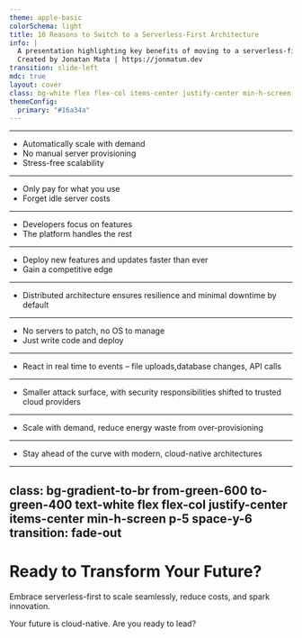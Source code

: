 ```yaml
---
theme: apple-basic
colorSchema: light
title: 10 Reasons to Switch to a Serverless-First Architecture
info: |
  A presentation highlighting key benefits of moving to a serverless-first approach.
  Created by Jonatan Mata | https://jonmatum.dev
transition: slide-left
mdc: true
layout: cover
class: bg-white flex flex-col items-center justify-center min-h-screen px-4 md:px-12
themeConfig:
  primary: "#16a34a"
---
```


<Cover 
  title="10 Reasons to Switch to a Serverless-First Architecture"
  subtitle="Ready to scale smarter, faster, and cheaper?"
  description="Discover how a Serverless-First approach can unlock flexibility, scalability, and innovation for your business."
/>

---

<Card 
  number="1" 
  title="Effortless Scalability" 
  image="https://jonmatum.github.io/slidev-serverless-first/1.svg" 
  alt="Effortless Scalability">

<ul>
  <li>Automatically scale with demand</li>
  <li>No manual server provisioning</li>
  <li>Stress-free scalability</li>
</ul>
</Card>

---

<Card 
  number="2" 
  title="Pay-as-You-Go" 
  image="https://jonmatum.github.io/slidev-serverless-first/2.svg" 
  alt="Pay-as-You-Go">

<ul>
  <li>Only pay for what you use</li>
  <li>Forget idle server costs</li>
</ul>
</Card>

---

<Card 
  number="3" 
  title="Focus on Code, Not Infrastructure" 
  image="https://jonmatum.github.io/slidev-serverless-first/3.svg" 
  alt="Focus on Code, Not Infrastructure">

<ul>
  <li>Developers focus on features</li>
  <li>The platform handles the rest</li>
</ul>
</Card>

---

<Card 
  number="4" 
  title="Faster Time to Market" 
  image="https://jonmatum.github.io/slidev-serverless-first/4.svg" 
  alt="Faster Time to Market">

<ul>
  <li>Deploy new features and updates faster than ever</li>
  <li>Gain a competitive edge</li>
</ul>
</Card>

---

<Card 
  number="5" 
  title="Built-In High Availability" 
  image="https://jonmatum.github.io/slidev-serverless-first/5.svg" 
  alt="Built-In High Availability">

<ul>
  <li>Distributed architecture ensures resilience and minimal downtime by default</li>
</ul>
</Card>

---

<Card 
  number="6" 
  title="Simplified Operations" 
  image="https://jonmatum.github.io/slidev-serverless-first/6.svg" 
  alt="Simplified Operations">

<ul>
  <li>No servers to patch, no OS to manage</li>
  <li>Just write code and deploy </li>
</ul>
</Card>

---

<Card 
  number="7" 
  title="Event-Driven Power" 
  image="https://jonmatum.github.io/slidev-serverless-first/7.svg" 
  alt="Event-Driven Power">

<ul>
  <li>React in real time to events – file uploads,database changes, API calls</li>
</ul>
</Card>

---

<Card 
  number="8" 
  title="Enhanced Security" 
  image="https://jonmatum.github.io/slidev-serverless-first/8.svg" 
  alt="Enhanced Security">

<ul>
  <li>Smaller attack surface, with security responsibilities shifted to trusted cloud providers</li>
</ul>
</Card>

---

<Card 
  number="9" 
  title="Environmentally Friendly" 
  image="https://jonmatum.github.io/slidev-serverless-first/9.svg" 
  alt="Environmentally Friendly">

<ul>
  <li>Scale with demand, reduce energy waste from over-provisioning</li>
</ul>
</Card>

---

<Card 
  number="10" 
  title="Future-Proof Your Apps" 
  image="https://jonmatum.github.io/slidev-serverless-first/10.svg" 
  alt="Future-Proof Your Apps">

<ul>
  <li>Stay ahead of the curve with modern, cloud-native architectures</li>
</ul>
</Card>

---
class: bg-gradient-to-br from-green-600 to-green-400 text-white flex flex-col justify-center items-center min-h-screen p-5 space-y-6
transition: fade-out
---

# Ready to Transform Your Future?

<p class="text-xl md:text-3xl font-bold text-center max-w-prose md:max-w-3xl leading-snug animate-fade-in">
  Embrace <span class="font-extrabold">serverless-first</span> to scale seamlessly, reduce costs, and spark innovation.
</p>

<p class="text-base md:text-lg text-center max-w-prose md:max-w-2xl leading-relaxed animate-fade-in">
  Your future is <span class="underline font-semibold">cloud-native</span>.  
  Are you ready to lead?
</p>

<div class="flex flex-wrap justify-center gap-4 mt-6 animate-fade-in-up">
  <Tag label="Serverless" />
  <Tag label="Cloud" />
  <Tag label="Innovation" />
  <Tag label="CloudNative" />
</div>
